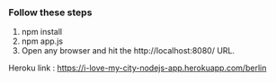 ### Follow these steps

1. npm install
2. npm app.js
3. Open any browser and hit the http://localhost:8080/ URL.


Heroku link : https://i-love-my-city-nodejs-app.herokuapp.com/berlin
